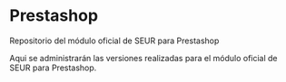 # Prestashop
Repositorio del módulo oficial de SEUR para Prestashop

Aqui se administrarán las versiones realizadas para el módulo oficial de SEUR para Prestashop.
